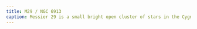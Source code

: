 ```yaml
---
title: M29 / NGC 6913
caption: Messier 29 is a small bright open cluster of stars in the Cygnus constellation. Distance 5240 LY. Captured 2025-09-23.
---
```

